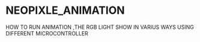 # NEOPIXLE_ANIMATION
HOW TO RUN ANIMATION ,THE RGB LIGHT SHOW IN VARIUS WAYS USING DIFFERENT MICROCONTROLLER

